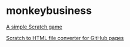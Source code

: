 # monkeybusiness

[A simple Scratch game](https://scratch.mit.edu/projects/561229772/)

[Scratch to HTML file converter for GitHub pages](https://packager.turbowarp.org/)
